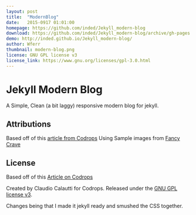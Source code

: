 ```yaml
---
layout: post
title:  "ModernBlog"
date:   2015-0917 01:01:00
homepage: https://github.com/inded/Jekyll_modern-blog
download: https://github.com/inded/Jekyll_modern-blog/archive/gh-pages.zip
demo: http://inded.github.io/Jekyll_modern-blog/
author: Wferr
thumbnail: modern-blog.png
license: GNU GPL license v3
license_link: https://www.gnu.org/licenses/gpl-3.0.html
---
```

# Jekyll Modern Blog

A Simple, Clean (a bit laggy) responsive modern blog for jekyll.


## Attributions
Based off of this [article from Codrops](http://tympanus.net/codrops/?p=24222)
Using Sample images from [Fancy Crave](http://fancycrave.com/)

## License

Based off of this [Article on Codrops](http://tympanus.net/codrops/?p=24222)

Created by Claudio Calautti for Codrops. Released under the [GNU GPL license v3](https://www.gnu.org/licenses/gpl-3.0.html).

Changes being that I made it jekyll ready and smushed the CSS together.